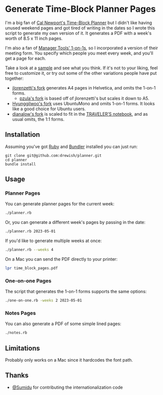 # Generate Time-Block Planner Pages

I'm a big fan of [Cal Newport's Time-Block Planner](https://www.timeblockplanner.com) 
but I didn't like having unused weekend pages and got tired of writing in the 
dates so I wrote this script to generate my own version of it. It generates a 
PDF with a week's worth of 8.5 x 11 inch pages.

I'm also a fan of [Manager Tools' 1-on-1s](https://www.manager-tools.com/map-universe/one-ones),
so I incorporated a version of their meeting form. You specify which people you 
meet every week, and you'll get a page for each.

Take a look at a [sample](sample.pdf) and see what you think. If it's not to 
your liking, feel free to customize it, or try out some of the other variations people have put together:
- [jlorenzetti's fork](https://github.com/jlorenzetti/planner) generates A4 
pages in Helvetica, and omits the 1-on-1 forms.
  - [pzula's fork](https://github.com/pzula/planner) is based off of jlorenzetti's but scales it down to A5.
- [Hyunggilwoo's fork](https://github.com/Hyunggilwoo/planner) uses UbuntuMono
and omits 1-on-1 forms. It looks like a good choice for Ubuntu users.
- [dianalow's fork](https://github.com/dianalow/time-block-planner) is scaled to fit in the [TRAVELER’S notebook](https://travelerscompanyusa.com/travelers-notebook-story/), and as usual omits, the 1:1 forms.

## Installation

Assuming you've got [Ruby](http://www.ruby-lang.org/en/) and [Bundler](https://bundler.io)
installed you can just run:
```
git clone git@github.com:drewish/planner.git
cd planner
bundle install
```

## Usage

### Planner Pages

You can generate planner pages for the current week:
```sh
./planner.rb
```

Or, you can generate a different week's pages by passing in the date:
```sh
./planner.rb 2023-05-01
```

If you'd like to generate multiple weeks at once:
```sh
./planner.rb --weeks 4
```

On a Mac you can send the PDF directly to your printer:
```sh
lpr time_block_pages.pdf
```

### One-on-one Pages

The script that generates the 1-on-1 forms supports the same options:
```sh
./one-on-one.rb -weeks 2 2023-05-01
```

### Notes Pages

You can also generate a PDF of some simple lined pages:
```sh
./notes.rb
```

## Limitations

Probably only works on a Mac since it hardcodes the font path.

## Thanks

- [@Sumidu](https://github.com/Sumidu) for contributing the internationalization code